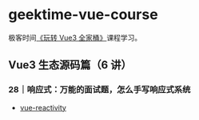# geektime-vue-course

极客时间[《玩转 Vue3 全家桶》](https://time.geekbang.org/column/intro/100094401)课程学习。

## Vue3 生态源码篇（6 讲）

### 28｜响应式：万能的面试题，怎么手写响应式系统

- [vue-reactivity](./node/28-vue-reactivity.js)